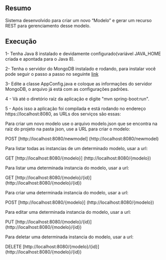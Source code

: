 
## Resumo
Sistema desenvolvido para criar um novo “Modelo” e gerar um recurso REST para gerenciamento desse modelo.

## Execução
1- Tenha Java 8 instalado e devidamente configurado(variável JAVA_HOME criada e apontada para o Java 8).

2- Tenha o servidor do MongoDB instalado e rodando, para instalar você pode seguir o passo a passo no seguinte [link](http://docs.mongodb.org/manual/installation/)

3- Edite a classe  AppConfig.java e coloque as informações do servidor MongoDB, o arquivo já está com as configurações padrões.

4 - Vá até o diretório raíz da aplicação e digite "mvn spring-boot:run".

5 - Após isso a aplicação foi compilada e está rodando no endereço https://localhost:8080, as URLs dos serviços são essas:

  Para criar um novo modelo use o arquivo modelo.json que se encontra na raiz do projeto na pasta json, use a URL para criar o modelo: 
  
  POST [http://localhost:8080/newmodel] (http://localhost:8080/newmodel)
  
  Para listar todas as instancias de um determinado modelo, usar a url:
  
  GET [http://localhost:8080/{modelo}] (http://localhost:8080/{modelo})
 
  Para listar uma determinada instancia do modelo, usar a url:
  
  GET [http://localhost:8080/{modelo}/{id}] (http://localhost:8080/{modelo}/{id})
  
  Para criar uma determinada instancia do modelo, usar a url:
  
  POST [http://localhost:8080/{modelo}] (http://localhost:8080/{modelo})
  
  Para editar uma determinada instancia do modelo, usar a url:
  
  PUT [http://localhost:8080/{modelo}/{id}] (http://localhost:8080/{modelo}/{id})
    
  Para deletar uma determinada instancia do modelo, usar a url:
  
  DELETE [http://localhost:8080/{modelo}/{id}] (http://localhost:8080/{modelo}/{id})
